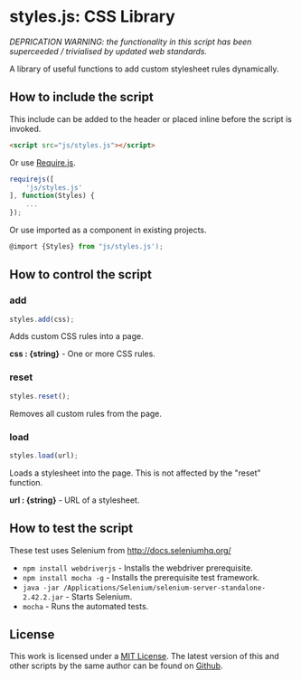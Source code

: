 # styles.js: CSS Library

*DEPRICATION WARNING: the functionality in this script has been superceeded / trivialised by updated web standards.*

A library of useful functions to add custom stylesheet rules dynamically.

## How to include the script

This include can be added to the header or placed inline before the script is invoked.

```html
<script src="js/styles.js"></script>
```

Or use [Require.js](https://requirejs.org/).

```js
requirejs([
	'js/styles.js'
], function(Styles) {
	...
});
```

Or use imported as a component in existing projects.

```js
@import {Styles} from "js/styles.js');
```

## How to control the script

### add

```javascript
styles.add(css);
```

Adds custom CSS rules into a page.

**css : {string}** - One or more CSS rules.

### reset

```javascript
styles.reset();
```

Removes all custom rules from the page.

### load

```javascript
styles.load(url);
```

Loads a stylesheet into the page. This is not affected by the "reset" function.

**url : {string}** - URL of a stylesheet.

## How to test the script

These test uses Selenium from http://docs.seleniumhq.org/

+ `npm install webdriverjs` - Installs the webdriver prerequisite.
+ `npm install mocha -g` - Installs the prerequisite test framework.
+ `java -jar /Applications/Selenium/selenium-server-standalone-2.42.2.jar` - Starts Selenium.
+ `mocha` - Runs the automated tests.

## License

This work is licensed under a [MIT License](https://opensource.org/licenses/MIT). The latest version of this and other scripts by the same author can be found on [Github](https://github.com/WoollyMittens).

